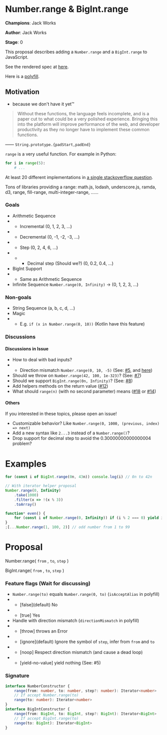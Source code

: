 # Number.range & BigInt.range

**Champions**: Jack Works

**Author**: Jack Works

**Stage**: 0

This proposal describes adding a `Number.range` and a `BigInt.range` to JavaScript.

See the rendered spec at [here](https://jack-works.github.io/proposal-Number.range/).

Here is a [polyfill](https://github.com/Jack-Works/proposal-Number.range/blob/master/polyfill.js).

## Motivation

-   because we don't have it yet™

> Without these functions, the language feels incomplete, and is a paper cut to what could be a very polished experience. Bringing this into the platform will improve performance of the web, and developer productivity as they no longer have to implement these common functions.

—— `String.prototype.{padStart,padEnd}`

`range` is a very useful function. For example in Python:

```python
for i in range(5):
    # ...
```

At least 20 different implementations in [a single stackoverflow question](https://stackoverflow.com/questions/3895478/does-javascript-have-a-method-like-range-to-generate-a-range-within-the-supp).

Tons of libraries providing a range: math.js, lodash, underscore.js, ramda, d3, range, fill-range, multi-integer-range, ……

### Goals

-   Arithmetic Sequence
-   -   Incremental (0, 1, 2, 3, ...)
-   -   Decremental (0, -1, -2, -3, ...)
-   -   Step (0, 2, 4, 6, ...)
-   -   -   Decimal step (Should we?) (0, 0.2, 0.4, ...)
-   BigInt Support
-   -   Same as Arithmetic Sequence
-   Infinite Sequence `Number.range(0, Infinity)` -> (0, 1, 2, 3, ...)

### Non-goals

-   String Sequence (a, b, c, d, ...)
-   Magic
-   -   E.g. `if (x in Number.range(0, 10))` (Kotlin have this feature)

### Discussions

#### Discussions in Issue

-   How to deal with bad inputs?
-   -   Direction mismatch `Number.range(0, 10, -5)` (See: [#5](https://github.com/Jack-Works/proposal-Number.range/issues/5), and [here](#feature-assumptions-of-content-below-wait-for-discussing))
-   Should we throw on `Number.range(42, 100, 1e-323)`? (See: [#7](https://github.com/Jack-Works/proposal-Number.range/issues/7))
-   Should we support `BigInt.range(0n, Infinity)`? (See: [#8](https://github.com/Jack-Works/proposal-Number.range/issues/8))
-   Add helpers methods on the return value ([#12](https://github.com/Jack-Works/proposal-Number.range/issues/12))
-   What should `range(n)` (with no second parameter) means ([#18](https://github.com/Jack-Works/proposal-Number.range/issues/18) or [#14](https://github.com/Jack-Works/proposal-Number.range/issues/14))

#### Others

If you interested in these topics, please open an issue!

-   Customizable behavior? Like `Number.range(0, 1000, (previous, index) => next)`
-   Add a new syntax like `2...3` instead of a `Number.range()`?
-   Drop support for decimal step to avoid the 0.30000000000000004 problem?

# Examples

```js
for (const i of BigInt.range(0n, 43n)) console.log(i) // 0n to 42n

// With iterator helper proposal
Number.range(0, Infinity)
    .take(1000)
    .filter(x => !(x % 3))
    .toArray()

function* even() {
    for (const i of Number.range(0, Infinity)) if (i % 2 === 0) yield i
}
;[...Number.range(1, 100, 2)] // odd number from 1 to 99
```

# Proposal

Number.range( `from` , `to`, `step` )

BigInt.range( `from` , `to`, `step` )

### Feature flags (Wait for discussing)

-   `Number.range(to)` equals `Number.range(0, to)` (`isAcceptAlias` in polyfill)
-   -   \[false](default) No
-   -   \[true] Yes
-   Handle with direction mismatch (`directionMismatch` in polyfill)
-   -   \[throw] throws an Error
-   -   \[ignore](default) Ignore the symbol of `step`, infer from `from` and `to`
-   -   \[noop] Respect direction mismatch (and cause a dead loop)
-   -   \[yield-no-value] yield nothing (See: #5)

### Signature

```typescript
interface NumberConstructor {
    range(from: number, to: number, step?: number): Iterator<number>
    // If accept Number.range(to)
    range(to: number): Iterator<number>
}
interface BigIntConstructor {
    range(from: BigInt, to: BigInt, step?: BigInt): Iterator<BigInt>
    // If accept BigInt.range(to)
    range(to: BigInt): Iterator<BigInt>
}
```
